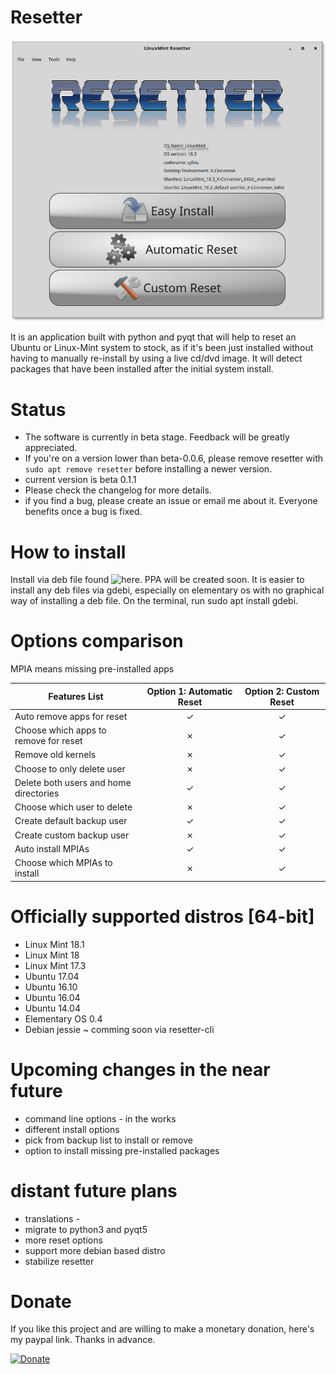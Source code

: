 # Resetter
![alt tag](https://github.com/gaining/Resetter/blob/master/Resetter/resetter-screenshot.png)

It is an application built with python and pyqt that will help to reset an Ubuntu or Linux-Mint system to stock, as if it's been just installed without having to manually re-install by using a live cd/dvd image. It will detect packages that have been installed after the initial system install. 

# Status
- The software is currently in beta stage. Feedback will be greatly appreciated.
- If you're on a version lower than beta-0.0.6, please remove resetter with `sudo apt remove resetter` before installing a newer version. 
- current version is beta 0.1.1
- Please check the changelog for more details.
- if you find a bug, please create an issue or email me about it. Everyone benefits once a bug is fixed.


# How to install
Install via deb file found ![here](https://github.com/gaining/Resetter/releases/tag/0.1.2-beta). PPA will be created soon.
It is easier to install any deb files via gdebi, especially on elementary os with no graphical way of installing a deb file. 
On the terminal, run sudo apt install gdebi.


# Options comparison

MPIA means missing pre-installed apps

<center>

| Features List                          | Option 1: Automatic Reset | Option 2: Custom Reset |
|----------------------------------------|:-------------------------:|:----------------------:|
| Auto remove apps for reset             |             ✓             |            ✓           |
| Choose which apps to remove for reset  |             ✗             |            ✓           |
| Remove old kernels                     |             ✗             |            ✓           |
| Choose to only delete user             |             ✗             |            ✓           |
| Delete both users and home directories |             ✓             |            ✓           |
| Choose which user to delete            |             ✗             |            ✓           |
| Create default backup user             |             ✓             |            ✓           |
| Create custom backup user              |             ✗             |            ✓           |
| Auto install MPIAs                     |             ✓             |            ✓           |
| Choose which MPIAs to install          |             ✗             |            ✓           |

</center>

# Officially supported distros [64-bit]
- Linux Mint 18.1
- Linux Mint 18
- Linux Mint 17.3
- Ubuntu 17.04
- Ubuntu 16.10 
- Ubuntu 16.04
- Ubuntu 14.04
- Elementary OS 0.4 
- Debian jessie ~ comming soon via resetter-cli

# Upcoming changes in the near future
- command line options - in the works
- different install options
- pick from backup list to install or remove
- option to install missing pre-installed packages

# distant future plans
- translations - 
- migrate to python3 and pyqt5
- more reset options
- support more debian based distro 
- stabilize resetter

# Donate

If you like this project and are willing to make a monetary donation, here's my paypal link. Thanks in advance.

[![Donate](https://www.paypalobjects.com/en_US/i/btn/btn_donateCC_LG.gif)](https://www.paypal.com/cgi-bin/webscr?cmd=_s-xclick&hosted_button_id=8FET8RGU2ZKQ8)



